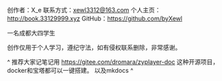 创作者：X_e
联系方式：xewl3312@163.com
个人主页：http://book.33129999.xyz
GitHub：<https://github.com/byXewl>

一名成都大四学生


创作仅用于个人学习，遵纪守法，如有侵权联系删除，非常感谢。

^
推荐大家记笔记用
https://gitee.com/dromara/zyplayer-doc
这种开源项目，docker和宝塔都可以一键搭建。
以及mkdocs
^ 
 
 
 
 


